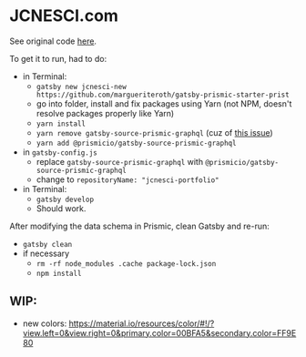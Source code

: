# JCNESCI.com

See original code [here](https://github.com/margueriteroth/gatsby-prismic-starter-prist).

To get it to run, had to do:

- in Terminal:
  - `gatsby new jcnesci-new https://github.com/margueriteroth/gatsby-prismic-starter-prist`
  - go into folder, install and fix packages using Yarn (not NPM, doesn't resolve packages properly like Yarn)
  - `yarn install`
  - `yarn remove gatsby-source-prismic-graphql` (cuz of [this issue](https://github.com/margueriteroth/gatsby-prismic-starter-prist/issues/24))
  - `yarn add @prismicio/gatsby-source-prismic-graphql`
- in `gatsby-config.js`
  - replace `gatsby-source-prismic-graphql` with `@prismicio/gatsby-source-prismic-graphql`
  - change to `repositoryName: "jcnesci-portfolio"`
- in Terminal:
  - `gatsby develop`
  - Should work.

After modifying the data schema in Prismic, clean Gatsby and re-run:

- `gatsby clean`
- if necessary
  - `rm -rf node_modules .cache package-lock.json`
  - `npm install`

## WIP:

- new colors: https://material.io/resources/color/#!/?view.left=0&view.right=0&primary.color=00BFA5&secondary.color=FF9E80
